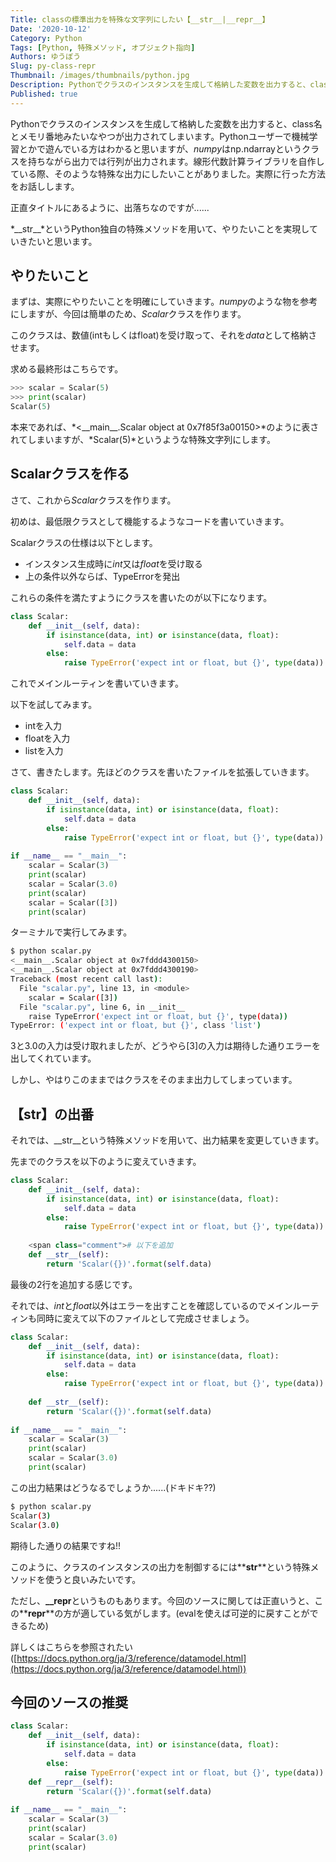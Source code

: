 ```yaml
---
Title: classの標準出力を特殊な文字列にしたい【__str__|__repr__】
Date: '2020-10-12'
Category: Python
Tags: [Python, 特殊メソッド, オブジェクト指向]
Authors: ゆうぼう
Slug: py-class-repr
Thumbnail: /images/thumbnails/python.jpg
Description: Pythonでクラスのインスタンスを生成して格納した変数を出力すると、class名とメモリ番地みたいなやつが出力されてしまいます。Pythonユーザーで機械学習とかで遊んでいる方はわかると思いますが、*numpy*はnp.ndarrayというクラスを持ちながら出力では行列が出力されます。線形代数計算ライブラリを自作している際、そのような特殊な出力にしたいことがありました。実際に行った方法をお話しします。
Published: true
---
```


Pythonでクラスのインスタンスを生成して格納した変数を出力すると、class名とメモリ番地みたいなやつが出力されてしまいます。Pythonユーザーで機械学習とかで遊んでいる方はわかると思いますが、*numpy*はnp.ndarrayというクラスを持ちながら出力では行列が出力されます。線形代数計算ライブラリを自作している際、そのような特殊な出力にしたいことがありました。実際に行った方法をお話しします。

正直タイトルにあるように、出落ちなのですが......

*\_\_str\_\_*というPython独自の特殊メソッドを用いて、やりたいことを実現していきたいと思います。

## やりたいこと

まずは、実際にやりたいことを明確にしていきます。*numpy*のような物を参考にしますが、今回は簡単のため、*Scalar*クラスを作ります。

このクラスは、数値(intもしくはfloat)を受け取って、それを*data*として格納させます。

求める最終形はこちらです。

~~~python
>>> scalar = Scalar(5)
>>> print(scalar)
Scalar(5)
~~~

本来であれば、*<\_\_main\_\_.Scalar object at 0x7f85f3a00150>*のように表されてしまいますが、*Scalar(5)*というような特殊文字列にします。

## Scalarクラスを作る

さて、これから*Scalar*クラスを作ります。

初めは、最低限クラスとして機能するようなコードを書いていきます。

Scalarクラスの仕様は以下とします。

- インスタンス生成時に*int*又は*float*を受け取る
- 上の条件以外ならば、TypeErrorを発出

これらの条件を満たすようにクラスを書いたのが以下になります。

~~~python
class Scalar:
    def __init__(self, data):
        if isinstance(data, int) or isinstance(data, float):
            self.data = data
        else:
            raise TypeError('expect int or float, but {}', type(data))
~~~


これでメインルーティンを書いていきます。

以下を試してみます。

- intを入力
- floatを入力
- listを入力

さて、書きたします。先ほどのクラスを書いたファイルを拡張していきます。

~~~python
class Scalar:
    def __init__(self, data):
        if isinstance(data, int) or isinstance(data, float):
            self.data = data
        else:
            raise TypeError('expect int or float, but {}', type(data))
            
if __name__ == "__main__":
    scalar = Scalar(3)
    print(scalar)
    scalar = Scalar(3.0)
    print(scalar)
    scalar = Scalar([3])
    print(scalar)
~~~

ターミナルで実行してみます。

~~~bash
$ python scalar.py
<__main__.Scalar object at 0x7fddd4300150>
<__main__.Scalar object at 0x7fddd4300190>
Traceback (most recent call last):
  File "scalar.py", line 13, in <module>
    scalar = Scalar([3])
  File "scalar.py", line 6, in __init__
    raise TypeError('expect int or float, but {}', type(data))
TypeError: ('expect int or float, but {}', class 'list')
~~~


3と3.0の入力は受け取れましたが、どうやら\[3\]の入力は期待した通りエラーを出してくれています。

しかし、やはりこのままではクラスをそのまま出力してしまっています。

## 【__str__】の出番

それでは、\_\_str\_\_という特殊メソッドを用いて、出力結果を変更していきます。

先までのクラスを以下のように変えていきます。

~~~python
class Scalar:
    def __init__(self, data):
        if isinstance(data, int) or isinstance(data, float):
            self.data = data
        else:
            raise TypeError('expect int or float, but {}', type(data))
            
    <span class="comment"># 以下を追加
    def __str__(self):
        return 'Scalar({})'.format(self.data)
~~~

最後の2行を追加する感じです。

それでは、*int*と*float*以外はエラーを出すことを確認しているのでメインルーティンも同時に変えて以下のファイルとして完成させましょう。

~~~python
class Scalar:
    def __init__(self, data):
        if isinstance(data, int) or isinstance(data, float):
            self.data = data
        else:
            raise TypeError('expect int or float, but {}', type(data))
            
    def __str__(self):
        return 'Scalar({})'.format(self.data)
        
if __name__ == "__main__":
    scalar = Scalar(3)
    print(scalar)
    scalar = Scalar(3.0)
    print(scalar)
~~~


この出力結果はどうなるでしょうか......(ドキドキ??)

~~~bash
$ python scalar.py
Scalar(3)
Scalar(3.0)
~~~

期待した通りの結果ですね!!

このように、クラスのインスタンスの出力を制御するには**__str__**という特殊メソッドを使うと良いみたいです。

ただし、**__repr**というものもあります。今回のソースに関しては正直いうと、この**__repr__**の方が適している気がします。(evalを使えば可逆的に戻すことができるため)

詳しくはこちらを参照されたい([https://docs.python.org/ja/3/reference/datamodel.html](https://docs.python.org/ja/3/reference/datamodel.html))

## 今回のソースの推奨

~~~python
class Scalar:
    def __init__(self, data):
        if isinstance(data, int) or isinstance(data, float):
            self.data = data
        else:
            raise TypeError('expect int or float, but {}', type(data))
    def __repr__(self):
        return 'Scalar({})'.format(self.data)
        
if __name__ == "__main__":
    scalar = Scalar(3)
    print(scalar)
    scalar = Scalar(3.0)
    print(scalar)
~~~
